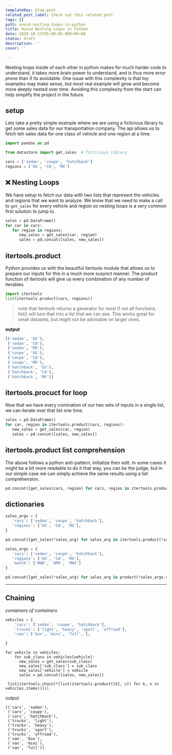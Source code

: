 ```yaml
---
templateKey: blog-post
related_post_label: Check out this related post
tags: []
path: avoid-nesting-loops-in-python
title: Avoid Nesting Loops in Python
date: 2020-10-11T05:00:00.000+00:00
status: draft
description: ''
cover: ''

---
```

Nesting loops inside of each other in python makes for much harder code to understand, it takes more brain power to understand, and is thus more error prone than if its avoidable.  One issue with this complexity is that toy examples may make sense, but most real example will grow and become more deeply nested over time.  Avoiding this complexity from the start can help simplify the project in the future.


## setup

Lets take a pretty simple example where we are using a ficticious library to get some sales data for our transportation company.  The api allows us to fetch teh sales data for one class of vehicle and one region at a time.

``` python
import pandas as pd

from datastore import get_sales  # ficticious library

cars = ['sedan', 'coupe', 'hatchback']
regions = ['US', 'CA', 'MX']
```

## ❌ Nesting Loops

We have setup to fetch our data with two lists that represent the vehicles and regions that we want to analyze.  We know that we need to make a call to `get_sales` for every vehicle and region so nesting loops is a very common first solution to jump to.

``` python
sales = pd.DataFrame()
for car in cars:
   for region in regions:
      new_sales = get_sales(car, region)
      sales = pd.concat([sales, new_sales])
```

## itertools.product

Python provides us with the beautiful itertools module that allows us to prepare our inputs for this in a much more susynct manner.  The product function of itertools will give us every combination of any number of iterables

``` python
import itertools
list(itertools.product(cars, regions))
```

> note that itertools returns a generator for most if not all functions, list() will turn that into a list that we can see.  This works great for small datasets, but might not be advisable on larger ones.

**output**
``` python
[('sedan', 'US'),
 ('sedan', 'CA'),
 ('sedan', 'MX'),
 ('coupe', 'US'),
 ('coupe', 'CA'),
 ('coupe', 'MX'),
 ('hatchback', 'US'),
 ('hatchback', 'CA'),
 ('hatchback', 'MX')]
```

## itertools.procuct for loop

Now that we have every comination of our two sets of inputs in a single list, we can iterate over that list one time.

``` python
sales = pd.DataFrame()
for car, region in itertools.product(cars, regions):
   new_sales = get_sales(car, region)
   sales = pd.concat([sales, new_sales])
```

## itertools.product list comprehension

The above follows a python anti-pattern, initialize then edit.  In some cases it might be a bit more readable to do it that way, you can be the judge, but in our simple case we can simply achieve the same results using a list comprehension.

``` python
pd.concat([get_sales(cars, region) for cars, region in itertools.product(cars, regions)])
```
## dictionaries

``` python
sales_args = {
   'cars': ['sedan', 'coupe', 'hatchback'],
   'regions': ['US', 'CA', 'MX'],
}

pd.concat([get_sales(*sales_arg) for sales_arg in itertools.product(*sales_args.values())])
```

``` python
sales_args = {
   'cars': ['sedan', 'coupe', 'hatchback'],
   'regions': ['US', 'CA', 'MX'],
   'month': ['MAR', 'APR', 'MAY']
}

pd.concat([get_sales(*sales_arg) for sales_arg in product(*sales_args.values())])
```

---

## Chaining
_containers of containers_

``` python
vehicles = {
	'cars': ['sedan', 'coupe', 'hatchback'],
    'trucks': ['light', 'heavy', 'sport', 'offroad'],
    'van': ['box', 'mini', 'full', ],

}
```

```
for vehicle in vehicles:
	for sub_class in vehicles[vehicle]:
      new_sales = get_sales(sub_class)
      new_sales['sub_class'] = sub_class
      new_sales['vehicle'] = vehicle
      sales = pd.concat([sales, new_sales])
```

```
 list(itertools.chain(*[list(itertools.product([k], v)) for k, v in vehicles.items()]))
```

output
```
[('cars', 'sedan'),
 ('cars', 'coupe'),
 ('cars', 'hatchback'),
 ('trucks', 'light'),
 ('trucks', 'heavy'),
 ('trucks', 'sport'),
 ('trucks', 'offroad'),
 ('van', 'box'),
 ('van', 'mini'),
 ('van', 'full')]
 ```
